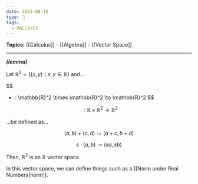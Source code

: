 ```yaml
---
date: 2022-08-10
type: 🧠
tags:
  - MAC/3/C3
---
```


**Topics:** [[Calculus]] - [[Algebra]] - [[Vector Space]]

---

_**(lemma)**_

Let $\mathbb{R}^2 = \{ (x, y) \mid x, y \in \mathbb{R} \}$ and…

$$
+ : \mathbb{R}^2 \times \mathbb{R}^2 \to \mathbb{R}^2
$$

$$
\cdot : \mathbb{R} \times \mathbb{R}^2 \to \mathbb{R}^2
$$

…be defined as…

$$
(a, b) + (c, d) := (a+c, b+d)
$$

$$
s \cdot (a, b) := (sa, sb)
$$

Then, $\mathbb{R}^2$ is an $\mathbb{R}$ vector space.

In this vector space, we can define things such as a [[Norm under Real Numbers|norm]].
